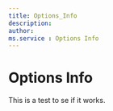 ```yaml
---
title: Options_Info
description: 
author: 
ms.service : Options Info
---
```


# Options Info 

This is a test to se if it works.
